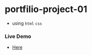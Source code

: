 # portfilio-project-01
 - using `html` `css`
### Live Demo
 - [Here](https://irahuldutta02.github.io/web-dev-projects-01/portfilio-project-01/index.html)
